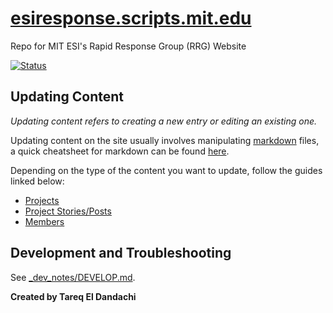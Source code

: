 # [esiresponse.scripts.mit.edu](https://esiresponse.scripts.mit.edu)
Repo for MIT ESI's Rapid Response Group (RRG) Website

[![Status](https://esiresponse.scripts.mit.edu/scripts_status.svg)](https://esiresponse.scripts.mit.edu)

## Updating Content
_Updating content refers to creating a new entry or editing an existing one._

Updating content on the site usually involves manipulating
[markdown](_dev_notes/markdown.md) files, a quick cheatsheet
for markdown can be found [here](_dev_notes/markdown.md).

Depending on the type of the content you want to update,
follow the guides linked below:

 - [Projects](_dev_notes/projects.md)
 - [Project Stories/Posts](_dev_notes/stories.md)
 - [Members](_dev_notes/members.md)

## Development and Troubleshooting

See [\_dev\_notes/DEVELOP.md](_dev_notes/DEVELOP.md).

**Created by Tareq El Dandachi**
